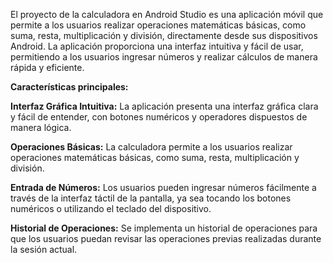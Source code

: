 El proyecto de la calculadora en Android Studio es una aplicación móvil que permite a los usuarios realizar operaciones matemáticas básicas, como suma, resta, multiplicación y división, directamente desde sus dispositivos Android. La aplicación proporciona una interfaz intuitiva y fácil de usar, permitiendo a los usuarios ingresar números y realizar cálculos de manera rápida y eficiente.

**Características principales:**

**Interfaz Gráfica Intuitiva:** La aplicación presenta una interfaz gráfica clara y fácil de entender, con botones numéricos y operadores dispuestos de manera lógica.

**Operaciones Básicas:** La calculadora permite a los usuarios realizar operaciones matemáticas básicas, como suma, resta, multiplicación y división.

**Entrada de Números:** Los usuarios pueden ingresar números fácilmente a través de la interfaz táctil de la pantalla, ya sea tocando los botones numéricos o utilizando el teclado del dispositivo.

**Historial de Operaciones:** Se implementa un historial de operaciones para que los usuarios puedan revisar las operaciones previas realizadas durante la sesión actual.
